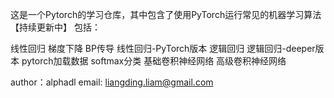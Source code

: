 这是一个Pytorch的学习仓库，其中包含了使用PyTorch运行常见的机器学习算法【持续更新中】
包括：

线性回归
梯度下降
BP传导
线性回归-PyTorch版本
逻辑回归
逻辑回归-deeper版本
pytorch加载数据
softmax分类
基础卷积神经网络
高级卷积神经网络

author：alphadl
email: liangding.liam@gmail.com
